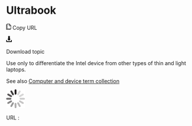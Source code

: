 # Ultrabook

![Copy URL](media/ultrabook/Copy.png)
Copy URL

![Download](media/ultrabook/Download.png)

Download topic

Use only to differentiate the Intel device from other types of thin and light laptops.

See also [](https://worldready.cloudapp.net/Styleguide/Read?id=2700&topicid=26597)[Computer and device term collection](https://worldready.cloudapp.net/Styleguide/Read?id=2700&topicid=26597)

![In progress](media/ultrabook/activity-large.gif)

URL :

